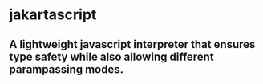# jakartascript

## A lightweight javascript interpreter that ensures type safety while also allowing different parampassing modes.

